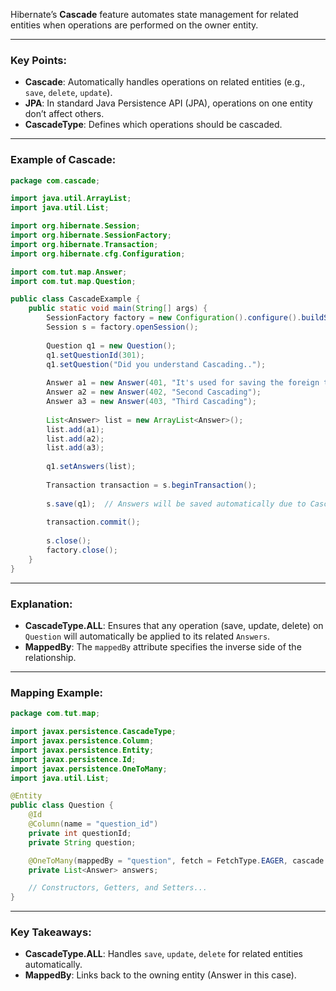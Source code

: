 
Hibernate’s **Cascade** feature automates state management for related entities when operations are performed on the owner entity.

---

### **Key Points**:

- **Cascade**: Automatically handles operations on related entities (e.g., `save`, `delete`, `update`).
- **JPA**: In standard Java Persistence API (JPA), operations on one entity don’t affect others.
- **CascadeType**: Defines which operations should be cascaded.

---

### **Example of Cascade**:

```java
package com.cascade;

import java.util.ArrayList;
import java.util.List;

import org.hibernate.Session;
import org.hibernate.SessionFactory;
import org.hibernate.Transaction;
import org.hibernate.cfg.Configuration;

import com.tut.map.Answer;
import com.tut.map.Question;

public class CascadeExample {
    public static void main(String[] args) {
        SessionFactory factory = new Configuration().configure().buildSessionFactory();
        Session s = factory.openSession();
        
        Question q1 = new Question();
        q1.setQuestionId(301);
        q1.setQuestion("Did you understand Cascading..");
        
        Answer a1 = new Answer(401, "It's used for saving the foreign tables in Hibernate");
        Answer a2 = new Answer(402, "Second Cascading");
        Answer a3 = new Answer(403, "Third Cascading");
        
        List<Answer> list = new ArrayList<Answer>();
        list.add(a1);
        list.add(a2);
        list.add(a3);
        
        q1.setAnswers(list);
        
        Transaction transaction = s.beginTransaction();
        
        s.save(q1);  // Answers will be saved automatically due to CascadeType.ALL
        
        transaction.commit();
        
        s.close();
        factory.close();
    }
}
```

---

### **Explanation**:

- **CascadeType.ALL**: Ensures that any operation (save, update, delete) on `Question` will automatically be applied to its related `Answers`.
- **MappedBy**: The `mappedBy` attribute specifies the inverse side of the relationship.

---

### **Mapping Example**:

```java
package com.tut.map;

import javax.persistence.CascadeType;
import javax.persistence.Column;
import javax.persistence.Entity;
import javax.persistence.Id;
import javax.persistence.OneToMany;
import java.util.List;

@Entity
public class Question {
    @Id
    @Column(name = "question_id")
    private int questionId;
    private String question;

    @OneToMany(mappedBy = "question", fetch = FetchType.EAGER, cascade = CascadeType.ALL)
    private List<Answer> answers;

    // Constructors, Getters, and Setters...
}
```

---

### **Key Takeaways**:

- **CascadeType.ALL**: Handles `save`, `update`, `delete` for related entities automatically.
- **MappedBy**: Links back to the owning entity (Answer in this case).